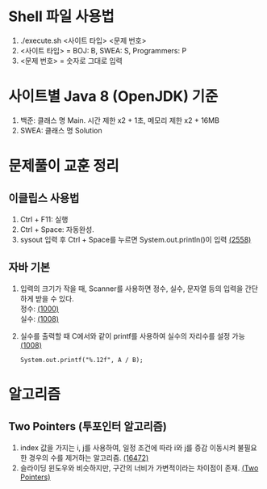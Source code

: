 # Shell 파일 사용법

1. ./execute.sh <사이트 타입> <문제 번호>
2. <사이트 타입> = BOJ: B, SWEA: S, Programmers: P
3. <문제 번호> = 숫자로 그대로 입력

# 사이트별 Java 8 (OpenJDK) 기준

1. 백준: 클래스 명 Main. 시간 제한 x2 + 1초, 메모리 제한 x2 + 16MB
2. SWEA: 클래스 명 Solution

# 문제풀이 교훈 정리

## 이클립스 사용법

1. Ctrl + F11: 실행
2. Ctrl + Space: 자동완성.
3. sysout 입력 후 Ctrl + Space를 누르면 System.out.println()이 입력 [(2558)](https://github.com/rldnjs7723/CodingTest/blob/main/BOJ/2000/Main_2558.java)

## 자바 기본

1. 입력의 크기가 작을 때, Scanner를 사용하면 정수, 실수, 문자열 등의 입력을 간단하게 받을 수 있다.  
   정수: [(1000)](https://github.com/rldnjs7723/CodingTest/blob/main/BOJ/1000/Main_1000.java)  
   실수: [(1008)](https://github.com/rldnjs7723/CodingTest/blob/main/BOJ/1000/Main_1008.java)
2. 실수를 출력할 때 C에서와 같이 printf를 사용하여 실수의 자리수를 설정 가능 [(1008)](https://github.com/rldnjs7723/CodingTest/blob/main/BOJ/1000/Main_1008.java)

   ```
   System.out.printf("%.12f", A / B);
   ```

# 알고리즘

## Two Pointers (투포인터 알고리즘)

1. index 값을 가지는 i, j를 사용하여, 일정 조건에 따라 i와 j를 증감 이동시켜 불필요한 경우의 수를 제거하는 알고리즘. [(16472)](https://github.com/rldnjs7723/CodingTest/blob/main/BOJ/16000/Main_16472.java)
2. 슬라이딩 윈도우와 비슷하지만, 구간의 너비가 가변적이라는 차이점이 존재. [(Two Pointers)](https://butter-shower.tistory.com/226)
